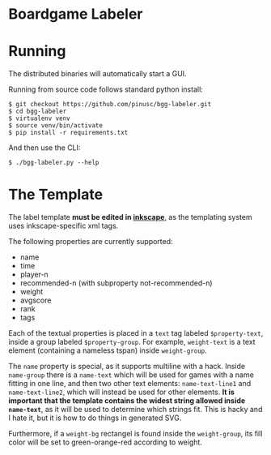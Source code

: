 # Boardgame Labeler

# Running

The distributed binaries will automatically start a GUI. 

Running from source code follows standard python install:

```
$ git checkout https://github.com/pinusc/bgg-labeler.git
$ cd bgg-labeler
$ virtualenv venv
$ source venv/bin/activate
$ pip install -r requirements.txt
```

And then use the CLI:
```
$ ./bgg-labeler.py --help
```

# The Template

The label template **must be edited in [inkscape](https://inkscape.org/)**, as the templating system uses inkscape-specific xml tags.

The following properties are currently supported:

- name
- time
- player-n
- recommended-n (with subproperty not-recommended-n)
- weight
- avgscore
- rank
- tags 

Each of the textual properties is placed in a `text` tag labeled `$property-text`, inside a group labeled `$property-group`. For example, `weight-text` is a text element (containing a nameless tspan) inside `weight-group`.

The `name` property is special, as it supports multiline with a hack. Inside `name-group` there is a `name-text` which will be used for games with a name fitting in one line, and then two other text elements: `name-text-line1` and `name-text-line2`, which will instead be used for other elements. **It is important that the template contains the widest string allowed inside `name-text`**, as it will be used to determine which strings fit. This is hacky and I hate it, but it is how to do things in generated SVG.

Furthermore, if a `weight-bg` rectangel is found inside the `weight-group`, its fill color will be set to green-orange-red according to weight.


